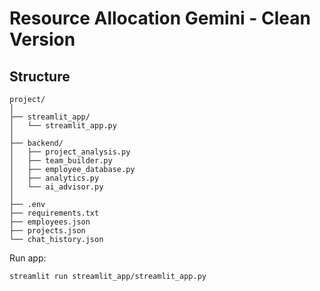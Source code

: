 
# Resource Allocation Gemini - Clean Version

## Structure
```
project/
│
├── streamlit_app/
│   └── streamlit_app.py
│
├── backend/
│   ├── project_analysis.py
│   ├── team_builder.py
│   ├── employee_database.py
│   ├── analytics.py
│   └── ai_advisor.py
│
├── .env
├── requirements.txt
├── employees.json
├── projects.json
└── chat_history.json
```

Run app:
```
streamlit run streamlit_app/streamlit_app.py
```
